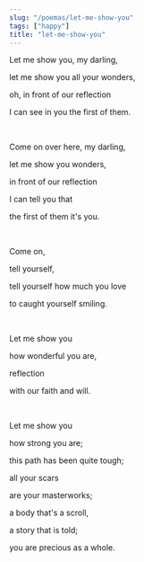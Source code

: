 ```yaml
---
slug: "/poemas/let-me-show-you"
tags: ["happy"]
title: "let-me-show-you"
---
```

Let me show you, my darling,

let me show you all your wonders,

oh, in front of our reflection

I can see in you the first of them.

&nbsp;

Come on over here, my darling,

let me show you wonders,

in front of our reflection

I can tell you that

the first of them it's you.

&nbsp;

Come on,

tell yourself,

tell yourself how much you love

to caught yourself smiling.

&nbsp;

Let me show you

how wonderful you are,

reflection

with our faith and will.

&nbsp;

Let me show you

how strong you are;

this path has been quite tough;

all your scars

are your masterworks;

a body that's a scroll,

a story that is told;

you are precious as a whole.